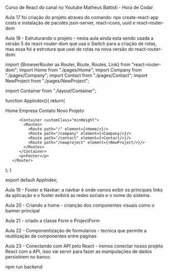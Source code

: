 Curso de React do canal no Youtube Matheus Battisti - Hora de Codar

Aula 17 foi criação do projeto atraves do comando: npx create-react-app costs
e instalação de pacotes json-server, react-icons, uuid e react-router-dom

Aula 18 - Estruturando o projeto - nesta aula ainda esta sendo usada a versão 5 do
react-router-dom que usa o Switch para a criação de rotas, mas essa foi a estrutura que usei
de rotas na nova versão do react-router-dom:

import {BrowserRouter as Router, Route, Routes, Link} from "react-router-dom";
import Home from "./pages/Home";
import Company from "./pages/Company";
import Contact from "./pages/Contact";
import NewProject from "./pages/NewProject";

import Container from "./layout/Container";

function AppIndex(){
   return(
       <Router>
          <div>
              <Link to="/">Home</Link>
              <Link to="/company">Empresa</Link>
              <Link to="/contact">Contato</Link>
              <Link to="/newproject">Novo Projeto</Link>
          </div>
          
          <Container customClass="minHeight">  
            <Routes>
              <Route path="/" element={<Home/>}/>
              <Route path="/company" element={<Company/>}/>
              <Route path="/contact" element={<Contact/>}/>
              <Route path="/newproject" element={<NewProject/>}/>
            </Routes>
          </Container>
          <p>Footer</p> 
       </Router>
       
   );
}

export default AppIndex;

Aula 19 - Footer e Navbar: a navbar é onde vamos exibir os principais links da aplicação
e o footer exibirá as redes sociais e o nome do sistema.

Aula 20 - Criando a home - crianção dos componentes visuais como o banner principal

Aula 21 - criado a classe Form e ProjectForm

Aula 22 - Componentização de formularios - tecnica que permite a reutilização de componentes entre paginas

Aula 23 - Conectando com API pelo React - iremos conectar nosso projeto React com a API, isso vai servir 
para fazer as manipulações de dados persistirem no banco.

npm run backend